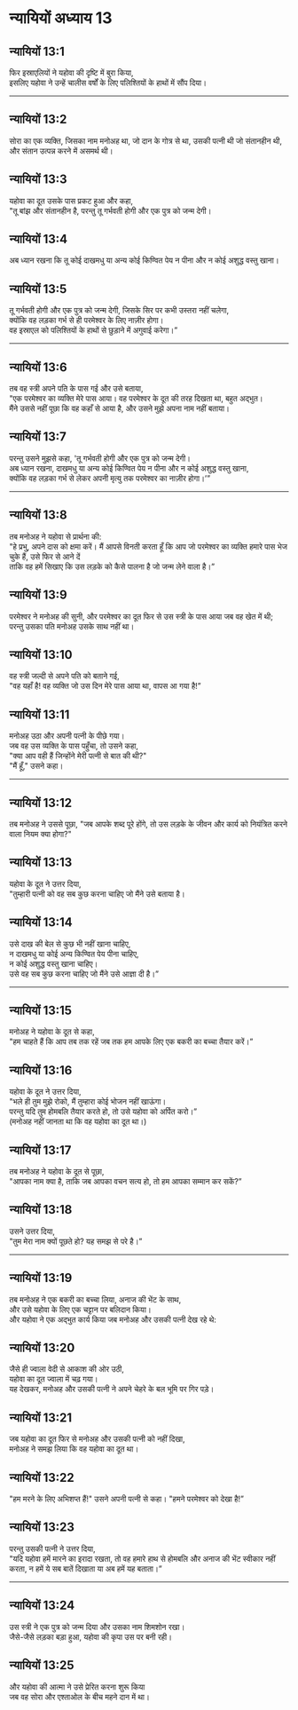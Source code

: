 # न्यायियों अध्याय 13

## न्यायियों 13:1

फिर इस्राएलियों ने यहोवा की दृष्टि में बुरा किया,  
इसलिए यहोवा ने उन्हें चालीस वर्षों के लिए पलिश्तियों के हाथों में सौंप दिया।

---

## न्यायियों 13:2

सोरा का एक व्यक्ति, जिसका नाम मनोअह था, जो दान के गोत्र से था, उसकी पत्नी थी जो संतानहीन थी, और संतान उत्पन्न करने में असमर्थ थी।

## न्यायियों 13:3

यहोवा का दूत उसके पास प्रकट हुआ और कहा,  
"तू बांझ और संतानहीन है, परन्तु तू गर्भवती होगी और एक पुत्र को जन्म देगी।

## न्यायियों 13:4

अब ध्यान रखना कि तू कोई दाखमधु या अन्य कोई किण्वित पेय न पीना और न कोई अशुद्ध वस्तु खाना।

## न्यायियों 13:5

तू गर्भवती होगी और एक पुत्र को जन्म देगी, जिसके सिर पर कभी उस्तरा नहीं चलेगा,  
क्योंकि वह लड़का गर्भ से ही परमेश्वर के लिए नाज़ीर होगा।  
वह इस्राएल को पलिश्तियों के हाथों से छुड़ाने में अगुवाई करेगा।”

---

## न्यायियों 13:6

तब वह स्त्री अपने पति के पास गई और उसे बताया,  
"एक परमेश्वर का व्यक्ति मेरे पास आया। वह परमेश्वर के दूत की तरह दिखता था, बहुत अद्भुत।  
मैंने उससे नहीं पूछा कि वह कहाँ से आया है, और उसने मुझे अपना नाम नहीं बताया।

## न्यायियों 13:7

परन्तु उसने मुझसे कहा, 'तू गर्भवती होगी और एक पुत्र को जन्म देगी।  
अब ध्यान रखना, दाखमधु या अन्य कोई किण्वित पेय न पीना और न कोई अशुद्ध वस्तु खाना,  
क्योंकि वह लड़का गर्भ से लेकर अपनी मृत्यु तक परमेश्वर का नाज़ीर होगा।’”

---

## न्यायियों 13:8

तब मनोअह ने यहोवा से प्रार्थना की:  
"हे प्रभु, अपने दास को क्षमा करें। मैं आपसे विनती करता हूँ कि आप जो परमेश्वर का व्यक्ति हमारे पास भेज चुके हैं, उसे फिर से आने दें  
ताकि वह हमें सिखाए कि उस लड़के को कैसे पालना है जो जन्म लेने वाला है।”

## न्यायियों 13:9

परमेश्वर ने मनोअह की सुनी, और परमेश्वर का दूत फिर से उस स्त्री के पास आया जब वह खेत में थी;  
परन्तु उसका पति मनोअह उसके साथ नहीं था।

## न्यायियों 13:10

वह स्त्री जल्दी से अपने पति को बताने गई,  
"वह यहाँ है! वह व्यक्ति जो उस दिन मेरे पास आया था, वापस आ गया है!”

## न्यायियों 13:11

मनोअह उठा और अपनी पत्नी के पीछे गया।  
जब वह उस व्यक्ति के पास पहुँचा, तो उसने कहा,  
"क्या आप वही हैं जिन्होंने मेरी पत्नी से बात की थी?"  
"मैं हूँ," उसने कहा।

---

## न्यायियों 13:12

तब मनोअह ने उससे पूछा, "जब आपके शब्द पूरे होंगे, तो उस लड़के के जीवन और कार्य को नियंत्रित करने वाला नियम क्या होगा?"

## न्यायियों 13:13

यहोवा के दूत ने उत्तर दिया,  
"तुम्हारी पत्नी को वह सब कुछ करना चाहिए जो मैंने उसे बताया है।

## न्यायियों 13:14

उसे दाख की बेल से कुछ भी नहीं खाना चाहिए,  
न दाखमधु या कोई अन्य किण्वित पेय पीना चाहिए,  
न कोई अशुद्ध वस्तु खाना चाहिए।  
उसे वह सब कुछ करना चाहिए जो मैंने उसे आज्ञा दी है।”

---

## न्यायियों 13:15

मनोअह ने यहोवा के दूत से कहा,  
"हम चाहते हैं कि आप तब तक रहें जब तक हम आपके लिए एक बकरी का बच्चा तैयार करें।”

## न्यायियों 13:16

यहोवा के दूत ने उत्तर दिया,  
"भले ही तुम मुझे रोको, मैं तुम्हारा कोई भोजन नहीं खाऊंगा।  
परन्तु यदि तुम होमबलि तैयार करते हो, तो उसे यहोवा को अर्पित करो।”  
(मनोअह नहीं जानता था कि वह यहोवा का दूत था।)

## न्यायियों 13:17

तब मनोअह ने यहोवा के दूत से पूछा,  
"आपका नाम क्या है, ताकि जब आपका वचन सत्य हो, तो हम आपका सम्मान कर सकें?”

## न्यायियों 13:18

उसने उत्तर दिया,  
"तुम मेरा नाम क्यों पूछते हो? यह समझ से परे है।”

---

## न्यायियों 13:19

तब मनोअह ने एक बकरी का बच्चा लिया, अनाज की भेंट के साथ,  
और उसे यहोवा के लिए एक चट्टान पर बलिदान किया।  
और यहोवा ने एक अद्भुत कार्य किया जब मनोअह और उसकी पत्नी देख रहे थे:

## न्यायियों 13:20

जैसे ही ज्वाला वेदी से आकाश की ओर उठी,  
यहोवा का दूत ज्वाला में चढ़ गया।  
यह देखकर, मनोअह और उसकी पत्नी ने अपने चेहरे के बल भूमि पर गिर पड़े।

## न्यायियों 13:21

जब यहोवा का दूत फिर से मनोअह और उसकी पत्नी को नहीं दिखा,  
मनोअह ने समझ लिया कि वह यहोवा का दूत था।

## न्यायियों 13:22

"हम मरने के लिए अभिशप्त हैं!" उसने अपनी पत्नी से कहा। "हमने परमेश्वर को देखा है!”

## न्यायियों 13:23

परन्तु उसकी पत्नी ने उत्तर दिया,  
"यदि यहोवा हमें मारने का इरादा रखता, तो वह हमारे हाथ से होमबलि और अनाज की भेंट स्वीकार नहीं करता, न हमें ये सब बातें दिखाता या अब हमें यह बताता।”

---

## न्यायियों 13:24

उस स्त्री ने एक पुत्र को जन्म दिया और उसका नाम शिमशोन रखा।  
जैसे-जैसे लड़का बड़ा हुआ, यहोवा की कृपा उस पर बनी रही।

## न्यायियों 13:25

और यहोवा की आत्मा ने उसे प्रेरित करना शुरू किया  
जब वह सोरा और एश्ताओल के बीच महने दान में था।

